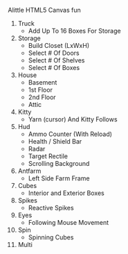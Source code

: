 Alittle HTML5 Canvas fun

1.  Truck 
    - Add Up To 16 Boxes For Storage
2.  Storage 
    - Build Closet (LxWxH)
    - Select # Of Doors 
    - Select # Of Shelves
    - Select # Of Boxes
3.  House
    - Basement
    - 1st Floor
    - 2nd Floor
    - Attic
4.  Kitty
    - Yarn (cursor) And Kitty Follows
5.  Hud
    - Ammo Counter (With Reload)
    - Health / Shield Bar
    - Radar
    - Target Rectile
    - Scrolling Background
6.  Antfarm
    - Left Side Farm Frame
7.  Cubes
    - Interior and Exterior Boxes
8.  Spikes
    - Reactive Spikes
9.  Eyes
    - Following Mouse Movement
10. Spin
    - Spinning Cubes
11. Multi
